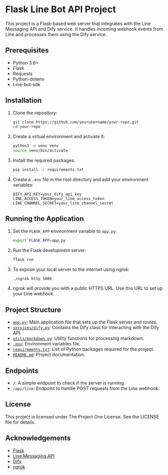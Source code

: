 # Flask Line Bot API Project

This project is a Flask-based web server that integrates with the Line Messaging API and Dify service. It handles incoming webhook events from Line and processes them using the Dify service.

## Prerequisites

- Python 3.6+
- Flask
- Requests
- Python-dotenv
- Line-bot-sdk

## Installation

1. Clone the repository:

    ```bash
    git clone https://github.com/yourusername/your-repo.git
    cd your-repo
    ```

2. Create a virtual environment and activate it:

    ```bash
    python3 -m venv venv
    source venv/bin/activate
    ```

3. Install the required packages:

    ```bash
    pip install -r requirements.txt
    ```

4. Create a `.env` file in the root directory and add your environment variables:

    ```env
    DIFY_API_KEY=your_dify_api_key
    LINE_ACCESS_TOKEN=your_line_access_token
    LINE_CHANNEL_SECRET=your_line_channel_secret
    ```

## Running the Application

1. Set the `FLASK_APP` environment variable to `app.py`:

    ```bash
    export FLASK_APP=app.py
    ```

2. Run the Flask development server:

    ```bash
    flask run
    ```

3. To expose your local server to the internet using ngrok:

    ```bash
    ./ngrok http 5000
    ```

4. ngrok will provide you with a public HTTPS URL. Use this URL to set up your Line webhook.

## Project Structure

- [`app.py`](command:_github.copilot.openRelativePath?%5B%7B%22scheme%22%3A%22file%22%2C%22authority%22%3A%22%22%2C%22path%22%3A%22%2FUsers%2Fsekaizato%2Fproject%2Fsupport%2Fpko%2Fbot%2Fapp.py%22%2C%22query%22%3A%22%22%2C%22fragment%22%3A%22%22%7D%5D "/Users/sekaizato/project/support/pko/bot/app.py"): Main application file that sets up the Flask server and routes.
- [`services/dify.py`](command:_github.copilot.openRelativePath?%5B%7B%22scheme%22%3A%22file%22%2C%22authority%22%3A%22%22%2C%22path%22%3A%22%2FUsers%2Fsekaizato%2Fproject%2Fsupport%2Fpko%2Fbot%2Fservices%2Fdify.py%22%2C%22query%22%3A%22%22%2C%22fragment%22%3A%22%22%7D%5D "/Users/sekaizato/project/support/pko/bot/services/dify.py"): Contains the Dify class for interacting with the Dify API.
- [`utils/markdown.py`](command:_github.copilot.openRelativePath?%5B%7B%22scheme%22%3A%22file%22%2C%22authority%22%3A%22%22%2C%22path%22%3A%22%2FUsers%2Fsekaizato%2Fproject%2Fsupport%2Fpko%2Fbot%2Futils%2Fmarkdown.py%22%2C%22query%22%3A%22%22%2C%22fragment%22%3A%22%22%7D%5D "/Users/sekaizato/project/support/pko/bot/utils/markdown.py"): Utility functions for processing markdown.
- [`.env`](command:_github.copilot.openRelativePath?%5B%7B%22scheme%22%3A%22file%22%2C%22authority%22%3A%22%22%2C%22path%22%3A%22%2FUsers%2Fsekaizato%2Fproject%2Fsupport%2Fpko%2Fbot%2F.env%22%2C%22query%22%3A%22%22%2C%22fragment%22%3A%22%22%7D%5D "/Users/sekaizato/project/support/pko/bot/.env"): Environment variables file.
- [`requirements.txt`](command:_github.copilot.openRelativePath?%5B%7B%22scheme%22%3A%22file%22%2C%22authority%22%3A%22%22%2C%22path%22%3A%22%2FUsers%2Fsekaizato%2Fproject%2Fsupport%2Fpko%2Fbot%2Frequirements.txt%22%2C%22query%22%3A%22%22%2C%22fragment%22%3A%22%22%7D%5D "/Users/sekaizato/project/support/pko/bot/requirements.txt"): List of Python packages required for the project.
- [`README.md`](command:_github.copilot.openRelativePath?%5B%7B%22scheme%22%3A%22file%22%2C%22authority%22%3A%22%22%2C%22path%22%3A%22%2FUsers%2Fsekaizato%2Fproject%2Fsupport%2Fpko%2Fbot%2FREADME.md%22%2C%22query%22%3A%22%22%2C%22fragment%22%3A%22%22%7D%5D "/Users/sekaizato/project/support/pko/bot/README.md"): Project documentation.

## Endpoints

- `/`: A simple endpoint to check if the server is running.
- `/api/line`: Endpoint to handle POST requests from the Line webhook.

## License

This project is licensed under The Project One License. See the LICENSE file for details.

## Acknowledgements

- [Flask](https://flask.palletsprojects.com/)
- [Line Messaging API](https://developers.line.biz/en/docs/messaging-api/)
- [Dify](https://dify.ai/)
- [ngrok](https://ngrok.com/)


